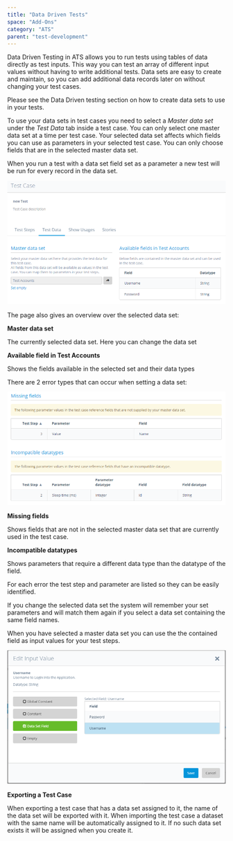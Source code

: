 ```yaml
---
title: "Data Driven Tests"
space: "Add-Ons"
category: "ATS"
parent: "test-development"
---
```


Data Driven Testing in ATS allows you to run tests using tables of data directly as test inputs. This way you can test an array of different input values without having to write additional tests. Data sets are easy to create and maintain, so you can add additional data records later on without changing your test cases.

Please see the Data Driven testing section on how to create data sets to use in your tests.

To use your data sets in test cases you need to select a _Master data set_ under the _Test Data_ tab inside a test case. You can only select one master data set at a time per test case. Your selected data set affects which fields you can use as parameters in your selected test case. You can only choose fields that are in the selected master data set.

When you run a test with a data set field set as a parameter a new test will be run for every record in the data set.

![Set master data set inside a test case](attachments/20644057/21168190.png)

The page also gives an overview over the selected data set:

**Master data set**

The currently selected data set. Here you can change the data set

**Available field in Test Accounts**

Shows the fields available in the selected set and their data types

There are 2 error types that can occur when setting a data set:

![Errors when setting data set](attachments/20644057/21168191.png)

**Missing fields**

Shows fields that are not in the selected master data set that are currently used in the test case.

**Incompatible datatypes**

Shows parameters that require a different data type than the datatype of the field.

For each error the test step and parameter are listed so they can be easily identified.

<div class="alert alert-info">

If you change the selected data set the system will remember your set parameters and will match them again if you select a data set containing the same field names.

</div>

When you have selected a master data set you can use the the contained field as input values for your test steps.

![Setting a filed as input value](attachments/20644057/21168192.png)

**Exporting a Test Case**

When exporting a test case that has a data set assigned to it, the name of the data set will be exported with it. When importing the test case a dataset with the same name will be automatically assigned to it. If no such data set exists it will be assigned when you create it.
